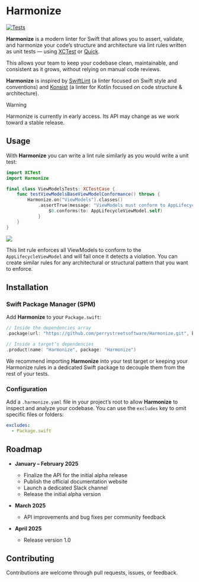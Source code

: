 # Harmonize

[![Tests](https://github.com/perrystreetsoftware/Harmonize/actions/workflows/tests.yaml/badge.svg?branch=main)](https://github.com/perrystreetsoftware/Harmonize/actions/workflows/tests.yaml)

**Harmonize** is a modern linter for Swift that allows you to assert, validate, and harmonize your code’s structure and architecture via lint rules written as unit tests — using [XCTest](https://developer.apple.com/documentation/xctest/) or [Quick](https://github.com/Quick/Quick).

This allows your team to keep your codebase clean, maintainable, and consistent as it grows, without relying on manual code reviews.

**Harmonize** is inspired by [SwiftLint](https://github.com/realm/SwiftLint) (a linter focused on Swift style and conventions) and [Konsist](https://github.com/LemonAppDev/konsist) (a linter for Kotlin focused on code structure & architecture).

> [!WARNING]
> Harmonize is currently in early access. Its API may change as we work toward a stable release.

## Usage

With **Harmonize** you can write a lint rule similarly as you would write a unit test:

```swift
import XCTest
import Harmonize

final class ViewModelsTests: XCTestCase {
    func testViewModelsBaseViewModelConformance() throws {
        Harmonize.on("ViewModels").classes()
            .assertTrue(message: "ViewModels must conform to AppLifecycleViewModel") {
                $0.conforms(to: AppLifecycleViewModel.self)
            }
    }
}
```

![](assets/viewmodels-rule.png)

This lint rule enforces all ViewModels to conform to the `AppLifecycleViewModel` and will fail once it detects a violation. You can create similar rules for any architectural or structural pattern that you want to enforce.

## Installation

### Swift Package Manager (SPM)

Add **Harmonize** to your `Package.swift`:

```swift
// Inside the dependencies array
.package(url: "https://github.com/perrystreetsoftware/Harmonize.git", branch: "main"),

// Inside a target’s dependencies
.product(name: "Harmonize", package: "Harmonize")
```

We recommend importing **Harmonize** into your test target or keeping your Harmonize rules in a dedicated Swift package to decouple them from the rest of your tests.

### Configuration

Add a `.harmonize.yaml` file in your project’s root to allow **Harmonize** to inspect and analyze your codebase. You can use the `excludes` key to omit specific files or folders:

```yaml
excludes:
  - Package.swift
```

## Roadmap

- **January – February 2025**
  - Finalize the API for the initial alpha release
  - Publish the official documentation website 
  - Launch a dedicated Slack channel
  - Release the initial alpha version

- **March 2025**
  - API improvements and bug fixes per community feedback

- **April 2025**
  - Release version 1.0

## Contributing

Contributions are welcome through pull requests, issues, or feedback.
